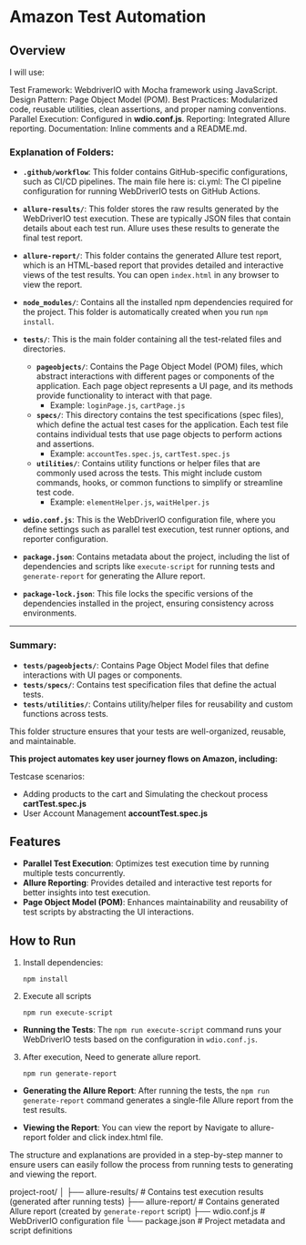 # Amazon Test Automation

## Overview

I will use:

Test Framework: WebdriverIO with Mocha framework using JavaScript.
Design Pattern: Page Object Model (POM).
Best Practices: Modularized code, reusable utilities, clean assertions, and proper naming conventions.
Parallel Execution: Configured in **wdio.conf.js**.
Reporting: Integrated Allure reporting.
Documentation: Inline comments and a README.md.

### Explanation of Folders:

- **`.github/workflow`**:
This folder contains GitHub-specific configurations, such as CI/CD pipelines. The main file here is:
ci.yml: The CI pipeline configuration for running WebDriverIO tests on GitHub Actions.

- **`allure-results/`**: This folder stores the raw results generated by the WebDriverIO test execution. These are typically JSON files that contain details about each test run. Allure uses these results to generate the final test report.
- **`allure-report/`**: This folder contains the generated Allure test report, which is an HTML-based report that provides detailed and interactive views of the test results. You can open `index.html` in any browser to view the report.
- **`node_modules/`**: Contains all the installed npm dependencies required for the project. This folder is automatically created when you run `npm install`.

- **`tests/`**: This is the main folder containing all the test-related files and directories.

  - **`pageobjects/`**: Contains the Page Object Model (POM) files, which abstract interactions with different pages or components of the application. Each page object represents a UI page, and its methods provide functionality to interact with that page.
    - Example: `loginPage.js`, `cartPage.js`
  - **`specs/`**: This directory contains the test specifications (spec files), which define the actual test cases for the application. Each test file contains individual tests that use page objects to perform actions and assertions.
    - Example: `accountTes.spec.js`, `cartTest.spec.js`
  - **`utilities/`**: Contains utility functions or helper files that are commonly used across the tests. This might include custom commands, hooks, or common functions to simplify or streamline test code.
    - Example: `elementHelper.js`, `waitHelper.js`

- **`wdio.conf.js`**: This is the WebDriverIO configuration file, where you define settings such as parallel test execution, test runner options, and reporter configuration.

- **`package.json`**: Contains metadata about the project, including the list of dependencies and scripts like `execute-script` for running tests and `generate-report` for generating the Allure report.

- **`package-lock.json`**: This file locks the specific versions of the dependencies installed in the project, ensuring consistency across environments.

---

### Summary:

- **`tests/pageobjects/`**: Contains Page Object Model files that define interactions with UI pages or components.
- **`tests/specs/`**: Contains test specification files that define the actual tests.
- **`tests/utilities/`**: Contains utility/helper files for reusability and custom functions across tests.

This folder structure ensures that your tests are well-organized, reusable, and maintainable.

**This project automates key user journey flows on Amazon, including:**

Testcase scenarios:

- Adding products to the cart and Simulating the checkout process **cartTest.spec.js**
- User Account Management **accountTest.spec.js**

## Features

- **Parallel Test Execution**: Optimizes test execution time by running multiple tests concurrently.
- **Allure Reporting**: Provides detailed and interactive test reports for better insights into test execution.
- **Page Object Model (POM)**: Enhances maintainability and reusability of test scripts by abstracting the UI interactions.

## How to Run

1. Install dependencies:

   ```
   npm install

   ```

2. Execute all scripts

   ```
   npm run execute-script

   ```

- **Running the Tests**: The `npm run execute-script` command runs your WebDriverIO tests based on the configuration in `wdio.conf.js`.

3. After execution, Need to generate allure report.

   ```
   npm run generate-report

   ```

- **Generating the Allure Report**: After running the tests, the `npm run generate-report` command generates a single-file Allure report from the test results.

- **Viewing the Report**: You can view the report by Navigate to allure-report folder and click index.html file.

The structure and explanations are provided in a step-by-step manner to ensure users can easily follow the process from running tests to generating and viewing the report.

project-root/
│
├── allure-results/ # Contains test execution results (generated after running tests)
├── allure-report/ # Contains generated Allure report (created by `generate-report` script)
├── wdio.conf.js # WebDriverIO configuration file
└── package.json # Project metadata and script definitions
